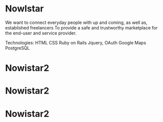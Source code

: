 # NowIstar
We want to connect everyday people with up and coming, as well as, established freelancers
To provide a safe and trustworthy marketplace for the end-user and service provider.

Technologies:
HTML
CSS
Ruby on Rails
Jquery,
OAuth
Google Maps
PostgreSQL
# Nowistar2
# Nowistar2
# Nowistar2
